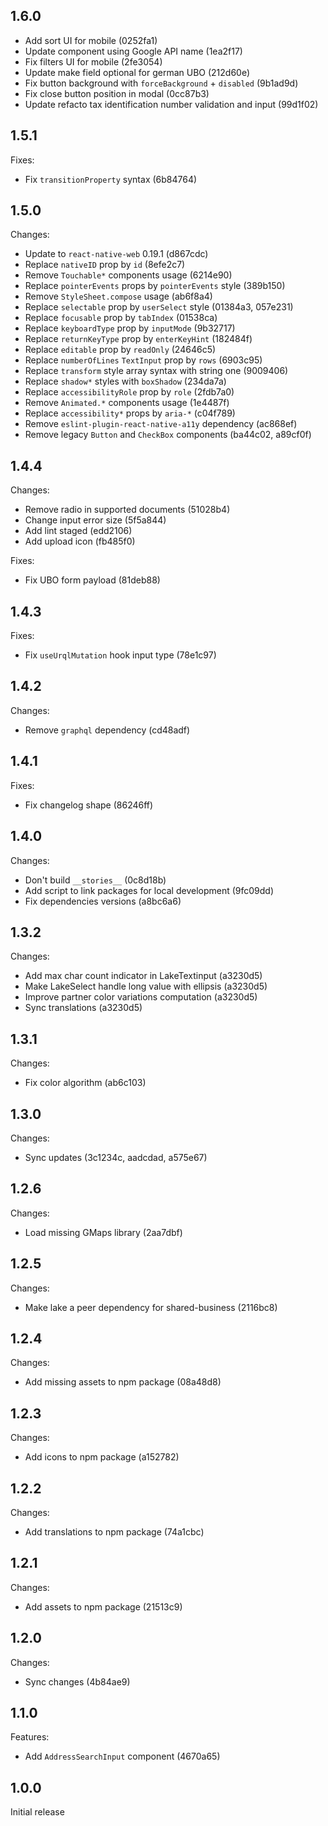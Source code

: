 ## 1.6.0

- Add sort UI for mobile (0252fa1)
- Update component using Google API name (1ea2f17)
- Fix filters UI for mobile (2fe3054)
- Update make field optional for german UBO (212d60e)
- Fix button background with `forceBackground` + `disabled` (9b1ad9d)
- Fix close button position in modal (0cc87b3)
- Update refacto tax identification number validation and input (99d1f02)

## 1.5.1

Fixes:

- Fix `transitionProperty` syntax (6b84764)

## 1.5.0

Changes:

- Update to `react-native-web` 0.19.1 (d867cdc)
- Replace `nativeID` prop by `id` (8efe2c7)
- Remove `Touchable*` components usage (6214e90)
- Replace `pointerEvents` props by `pointerEvents` style (389b150)
- Remove `StyleSheet.compose` usage (ab6f8a4)
- Replace `selectable` prop by `userSelect` style (01384a3, 057e231)
- Replace `focusable` prop by `tabIndex` (01538ca)
- Replace `keyboardType` prop by `inputMode` (9b32717)
- Replace `returnKeyType` prop by `enterKeyHint` (182484f)
- Replace `editable` prop by `readOnly` (24646c5)
- Replace `numberOfLines` `TextInput` prop by `rows` (6903c95)
- Replace `transform` style array syntax with string one (9009406)
- Replace `shadow*` styles with `boxShadow` (234da7a)
- Replace `accessibilityRole` prop by `role` (2fdb7a0)
- Remove `Animated.*` components usage (1e4487f)
- Replace `accessibility*` props by `aria-*` (c04f789)
- Remove `eslint-plugin-react-native-a11y` dependency (ac868ef)
- Remove legacy `Button` and `CheckBox` components (ba44c02, a89cf0f)

## 1.4.4

Changes:

- Remove radio in supported documents (51028b4)
- Change input error size (5f5a844)
- Add lint staged (edd2106)
- Add upload icon (fb485f0)

Fixes:

- Fix UBO form payload (81deb88)

## 1.4.3

Fixes:

- Fix `useUrqlMutation` hook input type (78e1c97)

## 1.4.2

Changes:

- Remove `graphql` dependency (cd48adf)

## 1.4.1

Fixes:

- Fix changelog shape (86246ff)

## 1.4.0

Changes:

- Don't build `__stories__` (0c8d18b)
- Add script to link packages for local development (9fc09dd)
- Fix dependencies versions (a8bc6a6)

## 1.3.2

Changes:

- Add max char count indicator in LakeTextinput (a3230d5)
- Make LakeSelect handle long value with ellipsis (a3230d5)
- Improve partner color variations computation (a3230d5)
- Sync translations (a3230d5)

## 1.3.1

Changes:

- Fix color algorithm (ab6c103)

## 1.3.0

Changes:

- Sync updates (3c1234c, aadcdad, a575e67)

## 1.2.6

Changes:

- Load missing GMaps library (2aa7dbf)

## 1.2.5

Changes:

- Make lake a peer dependency for shared-business (2116bc8)

## 1.2.4

Changes:

- Add missing assets to npm package (08a48d8)

## 1.2.3

Changes:

- Add icons to npm package (a152782)

## 1.2.2

Changes:

- Add translations to npm package (74a1cbc)

## 1.2.1

Changes:

- Add assets to npm package (21513c9)

## 1.2.0

Changes:

- Sync changes (4b84ae9)

## 1.1.0

Features:

- Add `AddressSearchInput` component (4670a65)

## 1.0.0

Initial release
